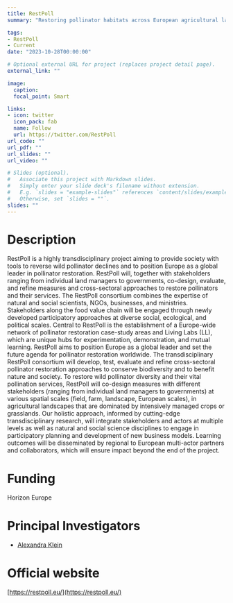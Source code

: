 ```yaml
---
title: RestPoll
summary: "Restoring pollinator habitats across European agricultural landscapes based on multi-actor participatory approaches"

tags:
- RestPoll
- Current
date: "2023-10-28T00:00:00"

# Optional external URL for project (replaces project detail page).
external_link: ""

image:
  caption: 
  focal_point: Smart

links:
- icon: twitter
  icon_pack: fab
  name: Follow
  url: https://twitter.com/RestPoll
url_code: ""
url_pdf: ""
url_slides: ""
url_video: ""

# Slides (optional).
#   Associate this project with Markdown slides.
#   Simply enter your slide deck's filename without extension.
#   E.g. `slides = "example-slides"` references `content/slides/example-slides.md`.
#   Otherwise, set `slides = ""`.
slides: ""
---
```


# Description
RestPoll is a highly transdisciplinary project aiming to provide society with tools to reverse wild pollinator declines and to position Europe as a global leader in pollinator restoration. RestPoll will, together with stakeholders ranging from individual land managers to governments, co-design, evaluate, and refine measures and cross-sectoral approaches to restore pollinators and their services. The RestPoll consortium combines the expertise of natural and social scientists, NGOs, businesses, and ministries. Stakeholders along the food value chain will be engaged through newly developed participatory approaches at diverse social, ecological, and political scales. Central to RestPoll is the establishment of a Europe-wide network of pollinator restoration case-study areas and Living Labs (LL), which are unique hubs for experimentation, demonstration, and mutual learning. RestPoll aims to position Europe as a global leader and set the future agenda for pollinator restoration worldwide. The transdisciplinary RestPoll consortium will develop, test, evaluate and refine cross-sectoral pollinator restoration approaches to conserve biodiversity and to benefit nature and society. To restore wild pollinator diversity and their vital pollination services, RestPoll will co-design measures with different stakeholders (ranging from individual land managers to governments) at various spatial scales (field, farm, landscape, European scales), in agricultural landscapes that are dominated by intensively managed crops or grasslands. Our holistic approach, informed by cutting-edge transdisciplinary research, will integrate stakeholders and actors at multiple levels as well as natural and social science disciplines to engage in participatory planning and development of new business models. Learning outcomes will be disseminated by regional to European multi-actor partners and collaborators, which will ensure impact beyond the end of the project.

# Funding
Horizon Europe 

# Principal Investigators
- [Alexandra Klein](https://www.nature.uni-freiburg.de/team-en/klein.en)

# Official website
[https://restpoll.eu/](https://restpoll.eu/)

